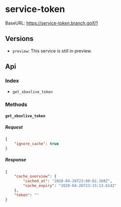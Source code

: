 # service-token

BaseURL: https://service-token.branch.golf/1

## Versions

- `preview`: This service is still in preview.

## Api

### Index

- `get_xboxlive_token`

### Methods

#### `get_xboxlive_token`

##### Request

```json
{
	"ignore_cache": true
}
```

##### Response

```json
{
	"cache_overview": {
		"cached_at": "2020-04-26T23:00:02.168Z",
		"cache_expiry": "2020-04-26T23:15:13.614Z"
	},
	"token": ""
}
```

